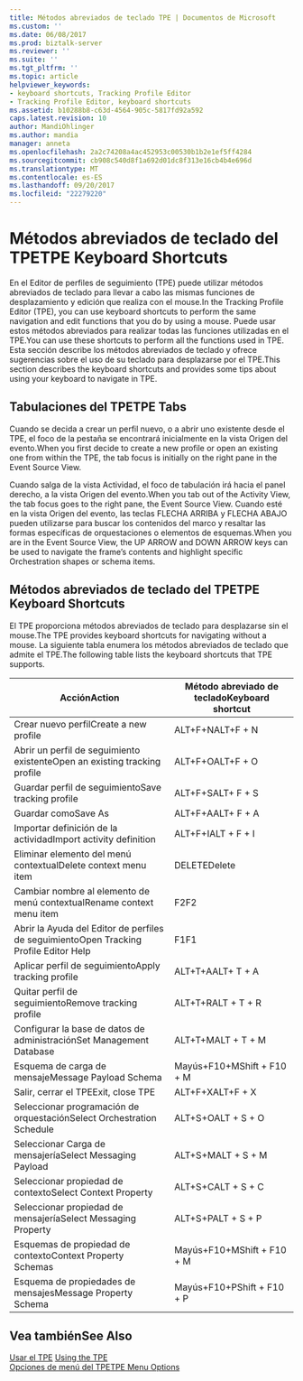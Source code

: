 ```yaml
---
title: Métodos abreviados de teclado TPE | Documentos de Microsoft
ms.custom: ''
ms.date: 06/08/2017
ms.prod: biztalk-server
ms.reviewer: ''
ms.suite: ''
ms.tgt_pltfrm: ''
ms.topic: article
helpviewer_keywords:
- keyboard shortcuts, Tracking Profile Editor
- Tracking Profile Editor, keyboard shortcuts
ms.assetid: b10288b8-c63d-4564-905c-5817fd92a592
caps.latest.revision: 10
author: MandiOhlinger
ms.author: mandia
manager: anneta
ms.openlocfilehash: 2a2c74208a4ac452953c00530b1b2e1ef5ff4284
ms.sourcegitcommit: cb908c540d8f1a692d01dc8f313e16cb4b4e696d
ms.translationtype: MT
ms.contentlocale: es-ES
ms.lasthandoff: 09/20/2017
ms.locfileid: "22279220"
---
```

# <a name="tpe-keyboard-shortcuts"></a><span data-ttu-id="5bf85-102">Métodos abreviados de teclado del TPE</span><span class="sxs-lookup"><span data-stu-id="5bf85-102">TPE Keyboard Shortcuts</span></span>
<span data-ttu-id="5bf85-103">En el Editor de perfiles de seguimiento (TPE) puede utilizar métodos abreviados de teclado para llevar a cabo las mismas funciones de desplazamiento y edición que realiza con el mouse.</span><span class="sxs-lookup"><span data-stu-id="5bf85-103">In the Tracking Profile Editor (TPE), you can use keyboard shortcuts to perform the same navigation and edit functions that you do by using a mouse.</span></span> <span data-ttu-id="5bf85-104">Puede usar estos métodos abreviados para realizar todas las funciones utilizadas en el TPE.</span><span class="sxs-lookup"><span data-stu-id="5bf85-104">You can use these shortcuts to perform all the functions used in TPE.</span></span> <span data-ttu-id="5bf85-105">Esta sección describe los métodos abreviados de teclado y ofrece sugerencias sobre el uso de su teclado para desplazarse por el TPE.</span><span class="sxs-lookup"><span data-stu-id="5bf85-105">This section describes the keyboard shortcuts and provides some tips about using your keyboard to navigate in TPE.</span></span>  
  
## <a name="tpe-tabs"></a><span data-ttu-id="5bf85-106">Tabulaciones del TPE</span><span class="sxs-lookup"><span data-stu-id="5bf85-106">TPE Tabs</span></span>  
 <span data-ttu-id="5bf85-107">Cuando se decida a crear un perfil nuevo, o a abrir uno existente desde el TPE, el foco de la pestaña se encontrará inicialmente en la vista Origen del evento.</span><span class="sxs-lookup"><span data-stu-id="5bf85-107">When you first decide to create a new profile or open an existing one from within the TPE, the tab focus is initially on the right pane in the Event Source View.</span></span>  
  
 <span data-ttu-id="5bf85-108">Cuando salga de la vista Actividad, el foco de tabulación irá hacia el panel derecho, a la vista Origen del evento.</span><span class="sxs-lookup"><span data-stu-id="5bf85-108">When you tab out of the Activity View, the tab focus goes to the right pane, the Event Source View.</span></span> <span data-ttu-id="5bf85-109">Cuando esté en la vista Origen del evento, las teclas FLECHA ARRIBA y FLECHA ABAJO pueden utilizarse para buscar los contenidos del marco y resaltar las formas específicas de orquestaciones o elementos de esquemas.</span><span class="sxs-lookup"><span data-stu-id="5bf85-109">When you are in the Event Source View, the UP ARROW and DOWN ARROW keys can be used to navigate the frame’s contents and highlight specific Orchestration shapes or schema items.</span></span>  
  
## <a name="tpe-keyboard-shortcuts"></a><span data-ttu-id="5bf85-110">Métodos abreviados de teclado del TPE</span><span class="sxs-lookup"><span data-stu-id="5bf85-110">TPE Keyboard Shortcuts</span></span>  
 <span data-ttu-id="5bf85-111">El TPE proporciona métodos abreviados de teclado para desplazarse sin el mouse.</span><span class="sxs-lookup"><span data-stu-id="5bf85-111">The TPE provides keyboard shortcuts for navigating without a mouse.</span></span> <span data-ttu-id="5bf85-112">La siguiente tabla enumera los métodos abreviados de teclado que admite el TPE.</span><span class="sxs-lookup"><span data-stu-id="5bf85-112">The following table lists the keyboard shortcuts that TPE supports.</span></span>  
  
|<span data-ttu-id="5bf85-113">Acción</span><span class="sxs-lookup"><span data-stu-id="5bf85-113">Action</span></span>|<span data-ttu-id="5bf85-114">Método abreviado de teclado</span><span class="sxs-lookup"><span data-stu-id="5bf85-114">Keyboard shortcut</span></span>|  
|------------|-----------------------|  
|<span data-ttu-id="5bf85-115">Crear nuevo perfil</span><span class="sxs-lookup"><span data-stu-id="5bf85-115">Create a new profile</span></span>|<span data-ttu-id="5bf85-116">ALT+F+N</span><span class="sxs-lookup"><span data-stu-id="5bf85-116">ALT+F + N</span></span>|  
|<span data-ttu-id="5bf85-117">Abrir un perfil de seguimiento existente</span><span class="sxs-lookup"><span data-stu-id="5bf85-117">Open an existing tracking profile</span></span>|<span data-ttu-id="5bf85-118">ALT+F+O</span><span class="sxs-lookup"><span data-stu-id="5bf85-118">ALT+F + O</span></span>|  
|<span data-ttu-id="5bf85-119">Guardar perfil de seguimiento</span><span class="sxs-lookup"><span data-stu-id="5bf85-119">Save tracking profile</span></span>|<span data-ttu-id="5bf85-120">ALT+F+S</span><span class="sxs-lookup"><span data-stu-id="5bf85-120">ALT+ F + S</span></span>|  
|<span data-ttu-id="5bf85-121">Guardar como</span><span class="sxs-lookup"><span data-stu-id="5bf85-121">Save As</span></span>|<span data-ttu-id="5bf85-122">ALT+F+A</span><span class="sxs-lookup"><span data-stu-id="5bf85-122">ALT+ F + A</span></span>|  
|<span data-ttu-id="5bf85-123">Importar definición de la actividad</span><span class="sxs-lookup"><span data-stu-id="5bf85-123">Import activity definition</span></span>|<span data-ttu-id="5bf85-124">ALT+F+I</span><span class="sxs-lookup"><span data-stu-id="5bf85-124">ALT + F + I</span></span>|  
|<span data-ttu-id="5bf85-125">Eliminar elemento del menú contextual</span><span class="sxs-lookup"><span data-stu-id="5bf85-125">Delete context menu item</span></span>|<span data-ttu-id="5bf85-126">DELETE</span><span class="sxs-lookup"><span data-stu-id="5bf85-126">Delete</span></span>|  
|<span data-ttu-id="5bf85-127">Cambiar nombre al elemento de menú contextual</span><span class="sxs-lookup"><span data-stu-id="5bf85-127">Rename context menu item</span></span>|<span data-ttu-id="5bf85-128">F2</span><span class="sxs-lookup"><span data-stu-id="5bf85-128">F2</span></span>|  
|<span data-ttu-id="5bf85-129">Abrir la Ayuda del Editor de perfiles de seguimiento</span><span class="sxs-lookup"><span data-stu-id="5bf85-129">Open Tracking Profile Editor Help</span></span>|<span data-ttu-id="5bf85-130">F1</span><span class="sxs-lookup"><span data-stu-id="5bf85-130">F1</span></span>|  
|<span data-ttu-id="5bf85-131">Aplicar perfil de seguimiento</span><span class="sxs-lookup"><span data-stu-id="5bf85-131">Apply tracking profile</span></span>|<span data-ttu-id="5bf85-132">ALT+T+A</span><span class="sxs-lookup"><span data-stu-id="5bf85-132">ALT+ T + A</span></span>|  
|<span data-ttu-id="5bf85-133">Quitar perfil de seguimiento</span><span class="sxs-lookup"><span data-stu-id="5bf85-133">Remove tracking profile</span></span>|<span data-ttu-id="5bf85-134">ALT+T+R</span><span class="sxs-lookup"><span data-stu-id="5bf85-134">ALT + T + R</span></span>|  
|<span data-ttu-id="5bf85-135">Configurar la base de datos de administración</span><span class="sxs-lookup"><span data-stu-id="5bf85-135">Set Management Database</span></span>|<span data-ttu-id="5bf85-136">ALT+T+M</span><span class="sxs-lookup"><span data-stu-id="5bf85-136">ALT + T + M</span></span>|  
|<span data-ttu-id="5bf85-137">Esquema de carga de mensaje</span><span class="sxs-lookup"><span data-stu-id="5bf85-137">Message Payload Schema</span></span>|<span data-ttu-id="5bf85-138">Mayús+F10+M</span><span class="sxs-lookup"><span data-stu-id="5bf85-138">Shift + F10 + M</span></span>|  
|<span data-ttu-id="5bf85-139">Salir, cerrar el TPE</span><span class="sxs-lookup"><span data-stu-id="5bf85-139">Exit, close TPE</span></span>|<span data-ttu-id="5bf85-140">ALT+F+X</span><span class="sxs-lookup"><span data-stu-id="5bf85-140">ALT+F + X</span></span>|  
|<span data-ttu-id="5bf85-141">Seleccionar programación de orquestación</span><span class="sxs-lookup"><span data-stu-id="5bf85-141">Select Orchestration Schedule</span></span>|<span data-ttu-id="5bf85-142">ALT+S+O</span><span class="sxs-lookup"><span data-stu-id="5bf85-142">ALT + S + O</span></span>|  
|<span data-ttu-id="5bf85-143">Seleccionar Carga de mensajería</span><span class="sxs-lookup"><span data-stu-id="5bf85-143">Select Messaging Payload</span></span>|<span data-ttu-id="5bf85-144">ALT+S+M</span><span class="sxs-lookup"><span data-stu-id="5bf85-144">ALT + S + M</span></span>|  
|<span data-ttu-id="5bf85-145">Seleccionar propiedad de contexto</span><span class="sxs-lookup"><span data-stu-id="5bf85-145">Select Context Property</span></span>|<span data-ttu-id="5bf85-146">ALT+S+C</span><span class="sxs-lookup"><span data-stu-id="5bf85-146">ALT + S + C</span></span>|  
|<span data-ttu-id="5bf85-147">Seleccionar propiedad de mensajería</span><span class="sxs-lookup"><span data-stu-id="5bf85-147">Select Messaging Property</span></span>|<span data-ttu-id="5bf85-148">ALT+S+P</span><span class="sxs-lookup"><span data-stu-id="5bf85-148">ALT + S + P</span></span>|  
|<span data-ttu-id="5bf85-149">Esquemas de propiedad de contexto</span><span class="sxs-lookup"><span data-stu-id="5bf85-149">Context Property Schemas</span></span>|<span data-ttu-id="5bf85-150">Mayús+F10+M</span><span class="sxs-lookup"><span data-stu-id="5bf85-150">Shift + F10 + M</span></span>|  
|<span data-ttu-id="5bf85-151">Esquema de propiedades de mensajes</span><span class="sxs-lookup"><span data-stu-id="5bf85-151">Message Property Schema</span></span>|<span data-ttu-id="5bf85-152">Mayús+F10+P</span><span class="sxs-lookup"><span data-stu-id="5bf85-152">Shift + F10 + P</span></span>|  
  
## <a name="see-also"></a><span data-ttu-id="5bf85-153">Vea también</span><span class="sxs-lookup"><span data-stu-id="5bf85-153">See Also</span></span>  
 <span data-ttu-id="5bf85-154">[Usar el TPE](../core/using-the-tpe.md) </span><span class="sxs-lookup"><span data-stu-id="5bf85-154">[Using the TPE](../core/using-the-tpe.md) </span></span>  
 [<span data-ttu-id="5bf85-155">Opciones de menú del TPE</span><span class="sxs-lookup"><span data-stu-id="5bf85-155">TPE Menu Options</span></span>](../core/tpe-menu-options.md)